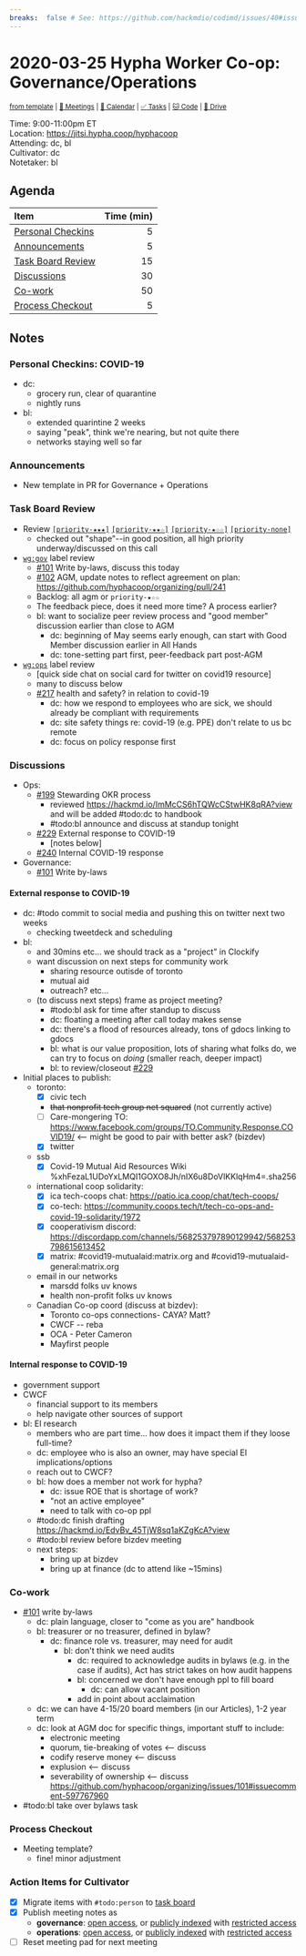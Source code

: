 ```yaml
---
breaks:  false # See: https://github.com/hackmdio/codimd/issues/40#issuecomment-172927690
---
```

# 2020-03-25 Hypha Worker Co-op: Governance/Operations

<sup>[from template][template] | [:notebook: Meetings][meetings] | [:date: Calendar][calendar] | [:white_check_mark: Tasks][tasks] | [:cat: Code][gh] | [:open_file_folder: Drive][drive]</sup>

Time:       9:00-11:00pm ET  
Location:   https://jitsi.hypha.coop/hyphacoop  
Attending:  dc, bl  
Cultivator: dc  
Notetaker:  bl

## Agenda

| Item                                            | Time (min) |
|:------------------------------------------------|-----------:|
| [Personal Checkins](#Personal-Checkins)         |          5 |
| [Announcements](#Announcements)                 |          5 |
| [Task Board Review](#Task-Board-Review)         |         15 |
| [Discussions](#Discussions)                     |         30 |
| [Co-work](#Co-work)                             |         50 |
| [Process Checkout](#Process-Checkout)           |          5 |

## Notes

### Personal Checkins: COVID-19

- dc:
    - grocery run, clear of quarantine
    - nightly runs
- bl: 
    - extended quarintine 2 weeks
    - saying "peak", think we're nearing, but not quite there
    - networks staying well so far

### Announcements

- New template in PR for Governance + Operations

### Task Board Review

- Review [`[priority-★★★]`][l-pri-hi] [`[priority-★★☆]`][l-pri-md] [`[priority-★☆☆]`][l-pri-lo] [`[priority-none]`][l-pri-none]
	- checked out "shape"--in good position, all high priority underway/discussed on this call
- [`wg:gov`][l-gov] label review
    - [#101](https://github.com/hyphacoop/organizing/issues/101) Write by-laws, discuss this today
    - [#102](https://github.com/hyphacoop/organizing/issues/102) AGM, update notes to reflect agreement on plan: https://github.com/hyphacoop/organizing/pull/241
    - Backlog: all agm or `priority-★☆☆`
    - The feedback piece, does it need more time? A process earlier?
    - bl: want to socialize peer review process and "good member" discussion earlier than close to AGM
        - dc: beginning of May seems early enough, can start with Good Member discussion earlier in All Hands
        - dc: tone-setting part first, peer-feedback part post-AGM
- [`wg:ops`][l-ops] label review
    - [quick side chat on social card for twitter on covid19 resource]
    - many to discuss below
    - [#217](https://github.com/hyphacoop/organizing/issues/217) health and safety? in relation to covid-19
        - dc: how we respond to employees who are sick, we should already be compliant with requirements
        - dc: site safety things re: covid-19 (e.g. PPE) don't relate to us bc remote
        - dc: focus on policy response first

### Discussions

- Ops:
    - [#199](https://github.com/hyphacoop/organizing/issues/199) Stewarding OKR process
        - reviewed https://hackmd.io/ImMcCS6hTQWcCStwHK8qRA?view and will be added #todo:dc to handbook
        - #todo:bl announce and discuss at standup tonight
    - [#229](https://github.com/hyphacoop/organizing/issues/229) External response to COVID-19 
        - [notes below]
    - [#240](https://github.com/hyphacoop/organizing/issues/240) Internal COVID-19 response 
- Governance:
    - [#101](https://github.com/hyphacoop/organizing/issues/101) Write by-laws

#### External response to COVID-19 

- dc: #todo commit to social media and pushing this on twitter next two weeks
    - checking tweetdeck and scheduling
- bl:
    - and 30mins etc... we should track as a "project" in Clockify
    - want discussion on next steps for community work
        - sharing resource outisde of toronto
        - mutual aid
        - outreach? etc...
    - (to discuss next steps) frame as project meeting?
        - #todo:bl ask for time after standup to discuss
        - dc: floating a meeting after call today makes sense
        - dc: there's a flood of resources already, tons of gdocs linking to gdocs
        - bl: what is our value proposition, lots of sharing what folks do, we can try to focus on _doing_ (smaller reach, deeper impact)
        - bl: to review/closeout [#229](https://github.com/hyphacoop/organizing/issues/229)
- Initial places to publish:
    - toronto:
        - [x] civic tech 
        - ~~that nonprofit tech group net squared~~ (not currently active)
        - [ ] Care-mongering TO: https://www.facebook.com/groups/TO.Community.Response.COVID19/ <-- might be good to pair with better ask? (bizdev) 
        - [x] twitter
    - ssb
        - [x] Covid-19 Mutual Aid Resources Wiki %xhFezaL1UDoYxLMQI1GOXO8Jh/nIX6u8DoVlKKlqHm4=.sha256
    - international coop solidarity:
        - [x] ica tech-coops chat: https://patio.ica.coop/chat/tech-coops/
        - [x] co-tech: https://community.coops.tech/t/tech-co-ops-and-covid-19-solidarity/1972 
        - [x] cooperativism discord: https://discordapp.com/channels/568253797890129942/568253798615613452
        - [x] matrix: #covid19-mutualaid:matrix.org and #covid19-mutualaid-general:matrix.org
    - email in our networks
        - marsdd folks uv knows
        - health non-profit folks uv knows
    - Canadian Co-op coord (discuss at bizdev):
        - Toronto co-ops connections- CAYA? Matt?
        - CWCF -- reba
        - OCA - Peter Cameron
        - Mayfirst people

#### Internal response to COVID-19 

- government support
- CWCF
    - financial support to its members
    - help navigate other sources of support
- bl: EI research
    - members who are part time... how does it impact them if they loose full-time?
    - dc: employee who is also an owner, may have special EI implications/options
    - reach out to CWCF?
    - bl: how does a member not work for hypha?
        - dc: issue ROE that is shortage of work?
        - "not an active employee"
        - need to talk with co-op ppl
    - #todo:dc finish drafting https://hackmd.io/EdvBv_45TjW8sq1aKZgKcA?view
    - #todo:bl review before bizdev meeting
    - next steps: 
        - bring up at bizdev
        - bring up at finance (dc to attend like ~15mins)

### Co-work

- [#101](https://github.com/hyphacoop/organizing/issues/101) write by-laws
    - dc: plain language, closer to "come as you are" handbook
    - bl: treasurer or no treasurer, defined in bylaw?
        - dc: finance role vs. treasurer, may need for audit
            - bl: don't think we need audits
                - dc: required to acknowledge audits in bylaws (e.g. in the case if audits), Act has strict takes on how audit happens
                - bl: concerned we don't have enough ppl to fill board
                    - dc: can allow vacant position
                - add in point about acclaimation
    - dc: we can have 4-15/20 board members (in our Articles), 1-2 year term
    - dc: look at AGM doc for specific things, important stuff  to include:
        - electronic meeting
        - quorum, tie-breaking of votes <-- discuss
        - codify reserve money <-- discuss
        - explusion <-- discuss
        - severability of ownership <-- discuss  https://github.com/hyphacoop/organizing/issues/101#issuecomment-597767960
- #todo:bl take over bylaws task

### Process Checkout

- Meeting template?
    - fine! minor adjustment


### Action Items for Cultivator

- [x] Migrate items with `#todo:person` to [task board][tasks]
- [x] Publish meeting notes as
	- **governance**: [open access][gov-public], or [publicly indexed][gov-index] with [restricted access][gov-private]
	- **operations**: [open access][ops-public], or [publicly indexed][ops-index] with [restricted access][ops-private]
- [ ] Reset meeting pad for next meeting

<!-- Links: Important -->
[template]: https://link.hypha.coop/wg-template
[meetings]: https://link.hypha.coop/meetings
[calendar]: https://link.hypha.coop/calendar
[tasks]:    https://link.hypha.coop/tasks
[gh]:       https://link.hypha.coop/gh
[drive]:    https://link.hypha.coop/drive

<!-- Links: Labels -->
[l-pri-hi]: https://github.com/orgs/hyphacoop/projects/2?card_filter_query=label:[priority-★★★]
[l-pri-md]: https://github.com/orgs/hyphacoop/projects/2?card_filter_query=label:[priority-★★☆]
[l-pri-lo]: https://github.com/orgs/hyphacoop/projects/2?card_filter_query=label:[priority-★☆☆]
[l-pri-none]: https://github.com/orgs/hyphacoop/projects/2?card_filter_query=-label:[priority-★☆☆]+-label:[priority-★★☆]+-label:[priority-★★★]
[l-biz]: https://github.com/orgs/hyphacoop/projects/2?card_filter_query=label:"wg:business-planning"
[l-fin]: https://github.com/orgs/hyphacoop/projects/2?card_filter_query=label:"wg:finance"
[l-gov]: https://github.com/orgs/hyphacoop/projects/2?card_filter_query=label:"wg:governance
[l-inf]: https://github.com/orgs/hyphacoop/projects/2?card_filter_query=label:"wg:infrastructure"
[l-ops]: https://github.com/orgs/hyphacoop/projects/2?card_filter_query=label:"wg:operations"
[l-none]: https://github.com/orgs/hyphacoop/projects/2?card_filter_query=-label:wg:operations+-label:wg:infrastructure+-label:wg:finance+-label:wg:governance+-label:wg:business-planning

<!-- Links: Archive -->
[biz-public]:   https://github.com/hyphacoop/organizing/new/master?filename=_posts/meeting-notes/2020-MM-DD-business-planning.md
[biz-index]:    https://github.com/hyphacoop/organizing/new/master?filename=_posts/private/meeting-notes/2020-MM-DD-business-planning.md&value=Empty%20file%20for%20public%20indexing%20of%20access-restricted%20file.
[biz-private]:  https://github.com/hyphacoop/organizing-private/new/master?filename=meeting-notes/2020-MM-DD-business-planning.md
[fin-public]:   https://github.com/hyphacoop/organizing/new/master?filename=_posts/meeting-notes/2020-MM-DD-finance.md
[fin-index]:    https://github.com/hyphacoop/organizing/new/master?filename=_posts/private/meeting-notes/2020-MM-DD-finance.md&value=Empty%20file%20for%20public%20indexing%20of%20access-restricted%20file.
[fin-private]:  https://github.com/hyphacoop/organizing-private/new/master?filename=meeting-notes/2020-MM-DD-finance.md
[gov-public]:   https://github.com/hyphacoop/organizing/new/master?filename=_posts/meeting-notes/2020-MM-DD-governance.md
[gov-index]:    https://github.com/hyphacoop/organizing/new/master?filename=_posts/private/meeting-notes/2020-MM-DD-governance.md&value=Empty%20file%20for%20public%20indexing%20of%20access-restricted%20file.
[gov-private]:  https://github.com/hyphacoop/organizing-private/new/master?filename=meeting-notes/2020-MM-DD-governance.md
[inf-public]:   https://github.com/hyphacoop/organizing/new/master?filename=_posts/meeting-notes/2020-MM-DD-infrastructure.md
[inf-index]:    https://github.com/hyphacoop/organizing/new/master?filename=_posts/private/meeting-notes/2020-MM-DD-infrastructure.md&value=Empty%20file%20for%20public%20indexing%20of%20access-restricted%20file.
[inf-private]:  https://github.com/hyphacoop/organizing-private/new/master?filename=meeting-notes/2020-MM-DD-infrastructure.md
[ops-public]:   https://github.com/hyphacoop/organizing/new/master?filename=_posts/meeting-notes/2020-MM-DD-operations.md
[ops-index]:    https://github.com/hyphacoop/organizing/new/master?filename=_posts/private/meeting-notes/2020-MM-DD-operations.md&value=Empty%20file%20for%20public%20indexing%20of%20access-restricted%20file.
[ops-private]:  https://github.com/hyphacoop/organizing-private/new/master?filename=meeting-notes/2020-MM-DD-operations.md
